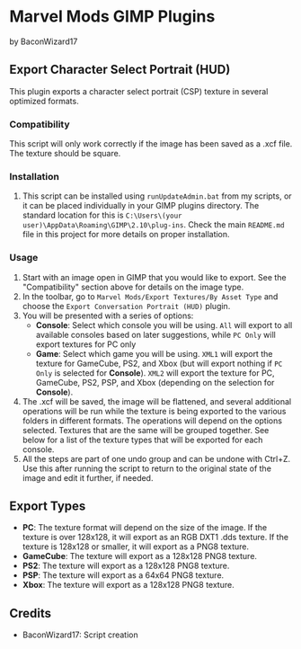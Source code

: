# Marvel Mods GIMP Plugins
by BaconWizard17
## Export Character Select Portrait (HUD)
This plugin exports a character select portrait (CSP) texture in several optimized formats.

### Compatibility
This script will only work correctly if the image has been saved as a .xcf file. The texture should be square.

### Installation
 1. This script can be installed using `runUpdateAdmin.bat` from my scripts, or it can be placed individually in your GIMP plugins directory. The standard location for this is `C:\Users\(your user)\AppData\Roaming\GIMP\2.10\plug-ins`. Check the main `README.md` file in this project for more details on proper installation.

### Usage
1. Start with an image open in GIMP that you would like to export. See the "Compatibility" section above for details on the image type.
2. In the toolbar, go to `Marvel Mods/Export Textures/By Asset Type` and choose the `Export Conversation Portrait (HUD)` plugin.
3. You will be presented with a series of options:
	- **Console**: Select which console you will be using. `All` will export to all available consoles based on later suggestions, while `PC Only` will export textures for PC only
	- **Game**: Select which game you will be using. `XML1` will export the texture for GameCube, PS2, and Xbox (but will export nothing if `PC Only` is selected for **Console**). `XML2` will export the texture for PC, GameCube, PS2, PSP, and Xbox (depending on the selection for **Console**).
4. The .xcf will be saved, the image will be flattened, and several additional operations will be run while the texture is being exported to the various folders in different formats. The operations will depend on the options selected. Textures that are the same will be grouped together. See below for a list of the texture types that will be exported for each console. 
5. All the steps are part of one undo group and can be undone with Ctrl+Z. Use this after running the script to return to the original state of the image and edit it further, if needed.

## Export Types
 - **PC**: The texture format will depend on the size of the image. If the texture is over 128x128, it will export as an RGB DXT1 .dds texture. If the texture is 128x128 or smaller, it will export as a PNG8 texture. 
 - **GameCube**: The texture will export as a 128x128 PNG8 texture. 
 - **PS2**: The texture will export as a 128x128 PNG8 texture. 
 - **PSP**: The texture will export as a 64x64 PNG8 texture. 
 - **Xbox**: The texture will export as a 128x128 PNG8 texture. 

## Credits
- BaconWizard17: Script creation